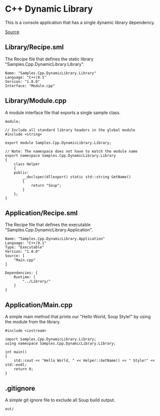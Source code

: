 # C++ Dynamic Library
This is a console application that has a single dynamic library dependency.

[Source](https://github.com/SoupBuild/Soup/tree/main/Samples/Cpp/DynamicLibrary)

## Library/Recipe.sml
The Recipe file that defines the static library "Samples.Cpp.DynamicLibrary.Library".
```
Name: "Samples.Cpp.DynamicLibrary.Library"
Language: "C++|0.1"
Version: "1.0.0"
Interface: "Module.cpp"
```

## Library/Module.cpp
A module interface file that exports a single sample class.
```
module;

// Include all standard library headers in the global module
#include <string>

export module Samples.Cpp.DynamicLibrary.Library;

// Note: The namespace does not have to match the module name
export namespace Samples.Cpp.DynamicLibrary.Library
{
    class Helper
    {
    public:
        __declspec(dllexport) static std::string GetName()
        {
            return "Soup";
        }
    };
}
```

## Application/Recipe.sml
The Recipe file that defines the executable "Samples.Cpp.DynamicLibrary.Application".
```
Name: "Samples.Cpp.DynamicLibrary.Application"
Language: "C++|0.1"
Type: "Executable"
Version: "1.0.0"
Source: [
    "Main.cpp"
]

Dependencies: {
    Runtime: [
        "../Library/"
    ]
}
```

## Application/Main.cpp
A simple main method that prints our "Hello World, Soup Style!" by using the module from the library.
```
#include <iostream>

import Samples.Cpp.DynamicLibrary.Library;
using namespace Samples.Cpp.DynamicLibrary.Library;

int main()
{
    std::cout << "Hello World, " << Helper::GetName() << " Style!" << std::endl;
    return 0;
}
```

## .gitignore
A simple git ignore file to exclude all Soup build output.
```
out/
```
